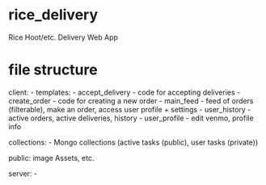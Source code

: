 # rice_delivery
Rice Hoot/etc. Delivery Web App    


# file structure

client:
	- templates:
		- accept_delivery - code for accepting deliveries
		- create_order - code for creating a new order
		- main_feed - feed of orders (filterable), make an order, access user profile + settings
		- user_history - active orders, active deliveries, history
		- user_profile - edit venmo, profile info

collections:
	- Mongo collections (active tasks (public),  user tasks (private))

public: image Assets, etc.

server:
	- 

